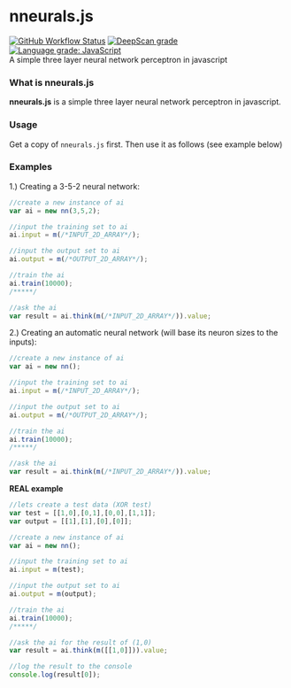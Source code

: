 # nneurals.js  
[![GitHub Workflow Status](https://img.shields.io/github/workflow/status/pvzzombs/nneurals.js/Test)](https://github.com/pvzzombs/nneurals.js/actions?query=workflow%3ATest+) [![DeepScan grade](https://deepscan.io/api/teams/5260/projects/8690/branches/109008/badge/grade.svg)](https://deepscan.io/dashboard#view=project&tid=5260&pid=8690&bid=109008) [![Language grade: JavaScript](https://img.shields.io/lgtm/grade/javascript/g/pvzzombs/nneurals.js.svg?logo=lgtm&logoWidth=18)](https://lgtm.com/projects/g/pvzzombs/nneurals.js/context:javascript)  
A simple three layer neural network perceptron in javascript
  
  
### What is nneurals.js  
**nneurals.js** is a simple three layer neural network perceptron in javascript.  
  
  
### Usage
Get a copy of ``nneurals.js`` first.
Then use it as follows (see example below)  
  
  
### Examples
1.) Creating a 3-5-2 neural network:  
```javascript
//create a new instance of ai
var ai = new nn(3,5,2);

//input the training set to ai
ai.input = m(/*INPUT_2D_ARRAY*/);

//input the output set to ai
ai.output = m(/*OUTPUT_2D_ARRAY*/);

//train the ai
ai.train(10000);
/*****/

//ask the ai 
var result = ai.think(m(/*INPUT_2D_ARRAY*/)).value;
```   
2.) Creating an automatic neural network (will base its neuron sizes to the inputs):  
```javascript
//create a new instance of ai
var ai = new nn();

//input the training set to ai
ai.input = m(/*INPUT_2D_ARRAY*/);

//input the output set to ai
ai.output = m(/*OUTPUT_2D_ARRAY*/);

//train the ai
ai.train(10000);
/*****/

//ask the ai 
var result = ai.think(m(/*INPUT_2D_ARRAY*/)).value;
```   
**REAL example**
```javascript
//lets create a test data (XOR test)
var test = [[1,0],[0,1],[0,0],[1,1]];
var output = [[1],[1],[0],[0]];

//create a new instance of ai
var ai = new nn();

//input the training set to ai
ai.input = m(test);

//input the output set to ai
ai.output = m(output);

//train the ai
ai.train(10000);
/*****/

//ask the ai for the result of (1,0)
var result = ai.think(m([[1,0]])).value;

//log the result to the console
console.log(result[0]);
```   
